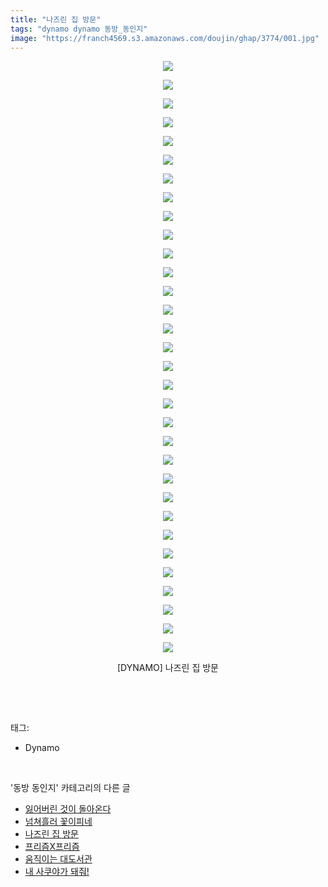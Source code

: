```yaml
---
title: "나즈린 집 방문"
tags: "dynamo dynamo 동방_동인지"
image: "https://franch4569.s3.amazonaws.com/doujin/ghap/3774/001.jpg"
---
```

<div class="article">
<p style="text-align: center; clear: none; float: none;"><img src="{{ site.imgserver2 }}/ghap/3774/001.jpg"/></p>
<p style="text-align: center; clear: none; float: none;"><img src="{{ site.imgserver2 }}/ghap/3774/002.jpg"/></p>
<p style="text-align: center; clear: none; float: none;"><img src="{{ site.imgserver2 }}/ghap/3774/003.jpg"/></p>
<p style="text-align: center; clear: none; float: none;"><img src="{{ site.imgserver2 }}/ghap/3774/004.jpg"/></p>
<p style="text-align: center; clear: none; float: none;"><img src="{{ site.imgserver2 }}/ghap/3774/005.jpg"/></p>
<p style="text-align: center; clear: none; float: none;"><img src="{{ site.imgserver2 }}/ghap/3774/006.jpg"/></p>
<p style="text-align: center; clear: none; float: none;"><img src="{{ site.imgserver2 }}/ghap/3774/007.jpg"/></p>
<p style="text-align: center; clear: none; float: none;"><img src="{{ site.imgserver2 }}/ghap/3774/008.jpg"/></p>
<p style="text-align: center; clear: none; float: none;"><img src="{{ site.imgserver2 }}/ghap/3774/009.jpg"/></p>
<p style="text-align: center; clear: none; float: none;"><img src="{{ site.imgserver2 }}/ghap/3774/010.jpg"/></p>
<p style="text-align: center; clear: none; float: none;"><img src="{{ site.imgserver2 }}/ghap/3774/011.jpg"/></p>
<p style="text-align: center; clear: none; float: none;"><img src="{{ site.imgserver2 }}/ghap/3774/012.jpg"/></p>
<p style="text-align: center; clear: none; float: none;"><img src="{{ site.imgserver2 }}/ghap/3774/013.jpg"/></p>
<p style="text-align: center; clear: none; float: none;"><img src="{{ site.imgserver2 }}/ghap/3774/014.jpg"/></p>
<p style="text-align: center; clear: none; float: none;"><img src="{{ site.imgserver2 }}/ghap/3774/015.jpg"/></p>
<p style="text-align: center; clear: none; float: none;"><img src="{{ site.imgserver2 }}/ghap/3774/016.jpg"/></p>
<p style="text-align: center; clear: none; float: none;"><img src="{{ site.imgserver2 }}/ghap/3774/017.jpg"/></p>
<p style="text-align: center; clear: none; float: none;"><img src="{{ site.imgserver2 }}/ghap/3774/018.jpg"/></p>
<p style="text-align: center; clear: none; float: none;"><img src="{{ site.imgserver2 }}/ghap/3774/019.jpg"/></p>
<p style="text-align: center; clear: none; float: none;"><img src="{{ site.imgserver2 }}/ghap/3774/020.jpg"/></p>
<p style="text-align: center; clear: none; float: none;"><img src="{{ site.imgserver2 }}/ghap/3774/021.jpg"/></p>
<p style="text-align: center; clear: none; float: none;"><img src="{{ site.imgserver2 }}/ghap/3774/022.jpg"/></p>
<p style="text-align: center; clear: none; float: none;"><img src="{{ site.imgserver2 }}/ghap/3774/023.jpg"/></p>
<p style="text-align: center; clear: none; float: none;"><img src="{{ site.imgserver2 }}/ghap/3774/024.jpg"/></p>
<p style="text-align: center; clear: none; float: none;"><img src="{{ site.imgserver2 }}/ghap/3774/025.jpg"/></p>
<p style="text-align: center; clear: none; float: none;"><img src="{{ site.imgserver2 }}/ghap/3774/026.jpg"/></p>
<p style="text-align: center; clear: none; float: none;"><img src="{{ site.imgserver2 }}/ghap/3774/027.jpg"/></p>
<p style="text-align: center; clear: none; float: none;"><img src="{{ site.imgserver2 }}/ghap/3774/028.jpg"/></p>
<p style="text-align: center; clear: none; float: none;"><img src="{{ site.imgserver2 }}/ghap/3774/029.jpg"/></p>
<p style="text-align: center; clear: none; float: none;"><img src="{{ site.imgserver2 }}/ghap/3774/030.jpg"/></p>
<p style="text-align: center; clear: none; float: none;"><img src="{{ site.imgserver2 }}/ghap/3774/031.jpg"/></p>
<p style="text-align: center; clear: none; float: none;"><img src="{{ site.imgserver2 }}/ghap/3774/032.jpg"/></p>
<p style="text-align: center; clear: none; float: none;">[DYNAMO] 나즈린 집 방문</p>
<p><br/></p>
</div><br/>
<div class="tagTrail">
<p>태그: </p>
<ul>
<li>Dynamo</li>
</ul>
</div><br/>
<div class="another">
<p>'동방 동인지' 카테고리의 다른 글</p>
<ul>
<li><a href="/ghap_3776">잃어버린 것이 돌아온다</a></li>
<li><a href="/ghap_3775">넘쳐흘러 꽃이피네</a></li>
<li><a href="/ghap_3774">나즈린 집 방문</a></li>
<li><a href="/ghap_3773">프리즘X프리즘</a></li>
<li><a href="/ghap_3760">움직이는 대도서관</a></li>
<li><a href="/ghap_3757">내 사쿠야가 돼줘!</a></li>
</ul>
</div><br/>
<div class="cb_module cb_fluid">
<div class="cb_wrt cb_profile">
</div><!-- commentList close -->
</div><br/>
